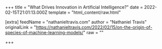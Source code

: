 
+++
title = "What Drives Innovation in Artificial Intelligence?"
date = 2022-02-15T21:01:13.000Z
template = "html_content/raw.html"

[extra]
feedName = "nathanieltravis.com"
author = "Nathaniel Travis"
originalLink = "https://nathanieltravis.com/2022/02/15/on-the-origin-of-species-of-machine-learning-models/"
raw = ""

+++

